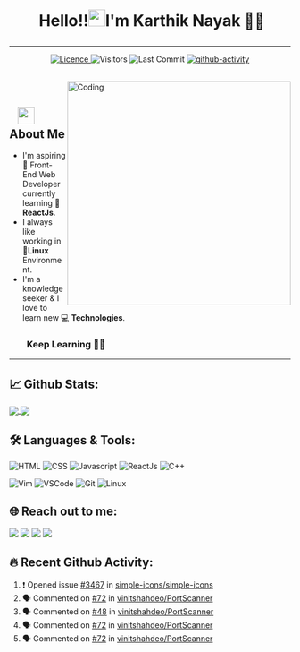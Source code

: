 # <p align="center">️ **Hello!!<img src="https://raw.githubusercontent.com/KarthikNayak024/KarthikNayak024/master/assets/wave.gif" alt="waving hand" width="30px">I'm Karthik Nayak** 🎯️🚀️</p>

---

<p align="center">
<a href="https://github.com/KarthikNayak024/KarthikNayak024/blob/master/LICENCE">
<img alt="Licence" src="https://img.shields.io/github/license/KarthikNayak024/KarthikNayak024?color=brightgreen&label=LICENCE&logo=MIT"/>
</a>
<img alt="Visitors" src="https://komarev.com/ghpvc/?username=karthiknayak024&style=flat&labelColor=black&logo=github&label=PROFILE+VIEWS&color=29bf12"/>
<img alt="Last Commit" src="https://img.shields.io/github/last-commit/KarthikNayak024/KarthikNayak024?logo=markdown&label=LAST+UPDATE&color=29bf12&style=flat">
 <a href="https://github.com/KarthikNayak024/KarthikNayak024/actions">
   <img alt="github-activity" src="https://github.com/KarthikNayak024/KarthikNayak024/workflows/update-gh-activity/badge.svg">
  </a>
</p>
</br>
<img align="right" alt="Coding" width="400" src="https://media.giphy.com/media/Y4ak9Ki2GZCbJxAnJD/giphy.gif">
</br>

## &nbsp; &nbsp;<img src="https://media.giphy.com/media/WUlplcMpOCEmTGBtBW/giphy.gif" width="30"> **About Me**

- I'm aspiring 🔭️ Front-End Web Developer currently learning 🌱 **ReactJs**.
- I always like working in 🐧️**Linux** Environment.
- I'm a knowledge seeker & I love to learn new 💻 **Technologies**.

### &nbsp; &nbsp; &nbsp; &nbsp; **Keep Learning** 👨‍🎓️️

---

## 📈 **Github Stats:**

<a href="https://github.com/KarthikNayak024">
<img align="center" src="https://github-readme-stats.vercel.app/api?username=KarthikNayak024&show_icons=true&include_all_commits=true&theme=blue-green&count_private=true">
</a>
<a href="https://github.com/KarthikNayak024/github-readme-stats">
<img align="center" src="https://github-readme-stats.anuraghazra1.vercel.app/api/top-langs/?username=KarthikNayak024&layout=compact&theme=blue-green" />
</a>

</br>

## 🛠️ **Languages & Tools:**

![HTML](https://img.shields.io/badge/html%20-%23E34F26.svg?&style=for-the-badge&logo=html5&logoColor=white)
![CSS](https://img.shields.io/badge/css%20-%231572B6.svg?&style=for-the-badge&logo=css3&logoColor=white)
![Javascript](https://img.shields.io/badge/-Javascript-ffb400?style=for-the-badge&logo=javascript&logoColor=ffff3f)
![ReactJs](https://img.shields.io/badge/-React-blue?style=for-the-badge&logo=react)
![C++](https://img.shields.io/badge/c++%20-%2300599C.svg?&style=for-the-badge&logo=c%2B%2B&ogoColor=white)

![Vim](https://img.shields.io/badge/-VIM-2B9348?style=for-the-badge&logo=vim)
![VSCode](https://img.shields.io/badge/-vscode-00a8e8?style=for-the-badge&logo=visual-studio-code)
![Git](https://img.shields.io/badge/git%20-%23F05033.svg?&style=for-the-badge&logo=git&logoColor=white)
![Linux](https://img.shields.io/badge/-linux-772953?style=for-the-badge&logo=linux)

## 🌐 **Reach out to me:** ️

[<img src="https://img.shields.io/badge/LinkedIn-karthik--nayak24-informational?style=for-the-badge&labelColor=black&logo=linkedin&logoColor=blue&&color=blue"/>][linkedin]
[<img src="https://img.shields.io/badge/Gmail-karunayak63@gmail.com-informational?style=for-the-badge&labelColor=black&logoColor=d000000&logo=gmail&color=d00000"/>][gmail]
[<img src="https://img.shields.io/badge/Github-karthikNayak024-informational?style=for-the-badge&labelColor=black&logo=github&color=7d88e6"/>][github]
[<img src="https://img.shields.io/badge/Stackoverflow-karthik--nayak-informational?style=for-the-badge&labelColor=black&logo=stackoverflow&logoColor=f6511d&color=f6511d"/>][stackoverflow]

## **🔥️ Recent Github Activity:**

<!--START_SECTION:activity-->

1. ❗️ Opened issue [#3467](https://github.com//simple-icons/simple-icons/issues/3467) in [simple-icons/simple-icons](https://github.com//simple-icons/simple-icons)
2. 🗣 Commented on [#72](https://github.com//vinitshahdeo/PortScanner/issues/72) in [vinitshahdeo/PortScanner](https://github.com//vinitshahdeo/PortScanner)
3. 🗣 Commented on [#48](https://github.com//vinitshahdeo/PortScanner/issues/48) in [vinitshahdeo/PortScanner](https://github.com//vinitshahdeo/PortScanner)
4. 🗣 Commented on [#72](https://github.com//vinitshahdeo/PortScanner/issues/72) in [vinitshahdeo/PortScanner](https://github.com//vinitshahdeo/PortScanner)
5. 🗣 Commented on [#72](https://github.com//vinitshahdeo/PortScanner/issues/72) in [vinitshahdeo/PortScanner](https://github.com//vinitshahdeo/PortScanner)
<!--END_SECTION:activity-->

<!-- Links of Definitions -->

[linkedin]: https://www.linkedin.com/in/karthik-nayak24
[gmail]: mailto:karunayak63@gmail.com "Lets connect through email"
[stackoverflow]: https://stackoverflow.com/users/9395755/karthik-nayak
[github]: https://github.com/KarthikNayak024
[licence]: https://github.com/KarthikNayak024/KarthikNayak024/blob/master/LICENSE
